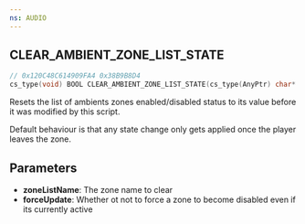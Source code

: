 ```yaml
---
ns: AUDIO
---
```

## CLEAR_AMBIENT_ZONE_LIST_STATE

```c
// 0x120C48C614909FA4 0x38B9B8D4
cs_type(void) BOOL CLEAR_AMBIENT_ZONE_LIST_STATE(cs_type(AnyPtr) char* zoneListName, BOOL forceUpdate);
```

Resets the list of ambients zones enabled/disabled status to its value before it was modified by this script.

Default behaviour is that any state change only gets applied once the player leaves the zone.

## Parameters
* **zoneListName**: The zone name to clear
* **forceUpdate**: Whether ot not to force a zone to become disabled even if its currently active

